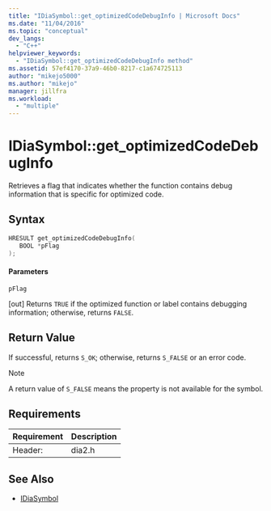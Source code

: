 ```yaml
---
title: "IDiaSymbol::get_optimizedCodeDebugInfo | Microsoft Docs"
ms.date: "11/04/2016"
ms.topic: "conceptual"
dev_langs:
  - "C++"
helpviewer_keywords:
  - "IDiaSymbol::get_optimizedCodeDebugInfo method"
ms.assetid: 57ef4170-37a9-46b0-8217-c1a674725113
author: "mikejo5000"
ms.author: "mikejo"
manager: jillfra
ms.workload:
  - "multiple"
---
```

# IDiaSymbol::get_optimizedCodeDebugInfo
Retrieves a flag that indicates whether the function contains debug information that is specific for optimized code.

## Syntax

```C++
HRESULT get_optimizedCodeDebugInfo(
   BOOL *pFlag
);
```

#### Parameters
 `pFlag`

[out] Returns `TRUE` if the optimized function or label contains debugging information; otherwise, returns `FALSE`.

## Return Value
 If successful, returns `S_OK`; otherwise, returns `S_FALSE` or an error code.

> [!NOTE]
>  A return value of `S_FALSE` means the property is not available for the symbol.

## Requirements

|Requirement|Description|
|-----------------|-----------------|
|Header:|dia2.h|

## See Also
- [IDiaSymbol](../../debugger/debug-interface-access/idiasymbol.md)